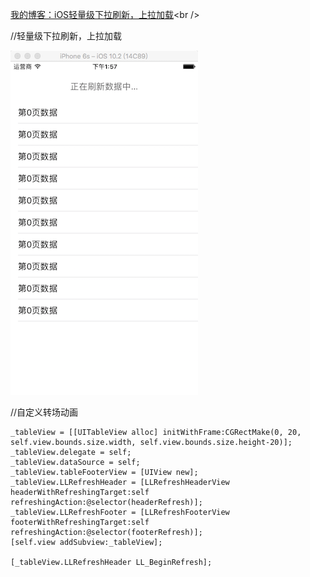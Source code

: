 [我的博客：iOS轻量级下拉刷新，上拉加载](http://www.jianshu.com/p/2eb6cd11fabd)<br />

//轻量级下拉刷新，上拉加载

![Image text](https://github.com/wangzhaomeng/LLRefresh/blob/master/LLRefresh.png?raw=true)



//自定义转场动画
```
_tableView = [[UITableView alloc] initWithFrame:CGRectMake(0, 20, self.view.bounds.size.width, self.view.bounds.size.height-20)];
_tableView.delegate = self;
_tableView.dataSource = self;
_tableView.tableFooterView = [UIView new];
_tableView.LLRefreshHeader = [LLRefreshHeaderView headerWithRefreshingTarget:self refreshingAction:@selector(headerRefresh)];
_tableView.LLRefreshFooter = [LLRefreshFooterView footerWithRefreshingTarget:self refreshingAction:@selector(footerRefresh)];
[self.view addSubview:_tableView];
    
[_tableView.LLRefreshHeader LL_BeginRefresh];
```


